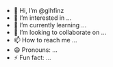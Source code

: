 - 👋 Hi, I’m @glhfinz
- 👀 I’m interested in ...
- 🌱 I’m currently learning ...
- 💞️ I’m looking to collaborate on ...
- 📫 How to reach me ...
- 😄 Pronouns: ...
- ⚡ Fun fact: ...

<!---
glhfinz/glhfinz is a ✨ special ✨ repository because its `README.md` (this file) appears on your GitHub profile.
You can click the Preview link to take a look at your changes.
--->
